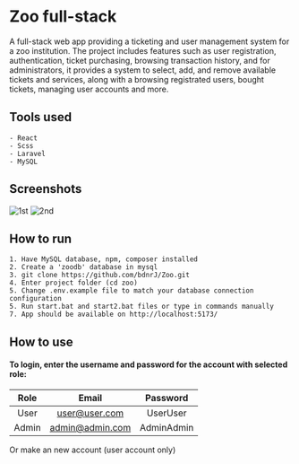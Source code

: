 
# Zoo full-stack

A full-stack web app providing a ticketing and user management system for a zoo 
institution. The project includes features such as user registration, authentication, ticket purchasing, browsing transaction history, and for administrators, it provides a  system to select, add, and remove available tickets and services, along with a browsing registrated users, bought tickets, managing user accounts and more.

## Tools used
    - React
    - Scss
    - Laravel
    - MySQL

## Screenshots
![1st](https://github.com/bdnrJ/Zoo/assets/120583198/d73be923-dee2-4e0a-88b3-31f6099adca8)
![2nd](https://github.com/bdnrJ/Zoo/assets/120583198/b9762789-754c-491b-8a35-343a3fae40b0)


## How to run
    1. Have MySQL database, npm, composer installed
    2. Create a 'zoodb' database in mysql
    3. git clone https://github.com/bdnrJ/Zoo.git
    4. Enter project folder (cd zoo)
    5. Change .env.example file to match your database connection configuration
    5. Run start.bat and start2.bat files or type in commands manually
    7. App should be available on http://localhost:5173/

## How to use
#### To login, enter the username and password for the account with selected role:
|   Role  	|       Email 	        | Password 	    |
| :-------:	|      :--------:	    |   :--------:	|
|   User  	|   user@user.com   	|   UserUser   	|
|  Admin  	|   admin@admin.com  	|   AdminAdmin  |

Or make an new account (user account only)


